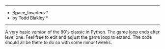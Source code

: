 * *************** *
* Space_Invaders  *
* by Todd Blakley *
* *************** *
A very basic version of the 80's classic in Python. The game loop ends after level one. 
Feel free to edit and adjust the game loop to extend. The code should all be there to do 
so with some minor tweeks. 
